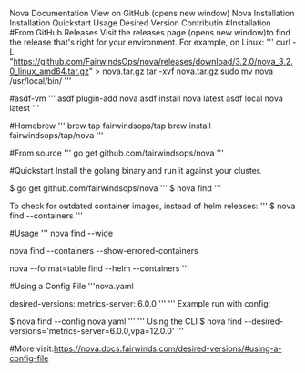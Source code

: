 Nova Documentation
View on GitHub (opens new window)
Nova
Installation
Installation
Quickstart
Usage
Desired Version
Contributin
#Installation
#From GitHub Releases
Visit the releases page (opens new window)to find the release that's right for your environment. For example, on Linux:
'''
curl -L "https://github.com/FairwindsOps/nova/releases/download/3.2.0/nova_3.2.0_linux_amd64.tar.gz" > nova.tar.gz
tar -xvf nova.tar.gz
sudo mv nova /usr/local/bin/
'''

#asdf-vm
'''
asdf plugin-add nova
asdf install nova latest
asdf local nova latest
'''

#Homebrew
'''
brew tap fairwindsops/tap
brew install fairwindsops/tap/nova
'''

#From source
'''
go get github.com/fairwindsops/nova
'''


#Quickstart
Install the golang binary and run it against your cluster.

$ go get github.com/fairwindsops/nova
'''
$ nova find
'''

To check for outdated container images, instead of helm releases:
'''
$ nova find --containers
'''

#Usage
'''
nova find --wide

nova find --containers --show-errored-containers

nova --format=table find --helm --containers
'''

#Using a Config File
'''nova.yaml

desired-versions:
  metrics-server: 6.0.0
'''
'''
  Example run with config:

  $ nova find --config nova.yaml
'''
'''
Using the CLI
$ nova find --desired-versions='metrics-server=6.0.0,vpa=12.0.0'
'''

#More
visit:https://nova.docs.fairwinds.com/desired-versions/#using-a-config-file



